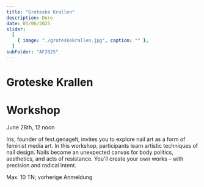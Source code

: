 ```yaml
---
title: "Groteske Krallen"
description: Dere
date: 05/06/2025
slider:
  [
    { image: "./groteskekrallen.jpg", caption: "" },
  ]
subFolder: "AF2025"
---
```


# Groteske Krallen 
# Workshop

June 28th, 12 noon

Iris, founder of fest.genagelt, invites you to explore nail art as a form of feminist media art. In this
workshop, participants learn artistic techniques of nail design. Nails become an unexpected canvas for body
politics, aesthetics, and acts of resistance. You'll create your own works – with precision and radical intent.

Max. 10 TN; vorherige Anmeldung

